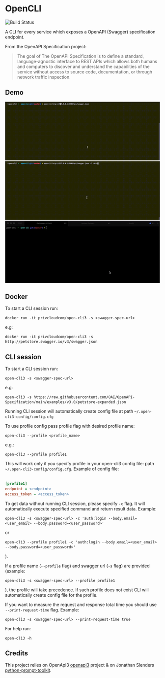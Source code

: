 # OpenCLI
![Build Status](https://codebuild.us-east-1.amazonaws.com/badges?uuid=eyJlbmNyeXB0ZWREYXRhIjoiR2ZJNFp4S243bmNBVW13VGRuQkNndGRuVVRiK2tzSDhGRkcyQ1BhRWdCZXlnaGI0T2E5MlJ0dElzbjFqNEY5ZHFZcDdKYS9JT0h1SmVLdjF3Q1RDUnVZPSIsIml2UGFyYW1ldGVyU3BlYyI6Im9sdXhWQnh5K2FoMWI5NnYiLCJtYXRlcmlhbFNldFNlcmlhbCI6MX0%3D&branch=master)

A CLI for every service which exposes a OpenAPI (Swagger) specification endpoint.

From the OpenAPI Specification project:

> The goal of The OpenAPI Specification is to define a standard, language-agnostic interface to REST APIs which allows both humans and computers to discover and understand the capabilities of the service without access to source code, documentation, or through network traffic inspection.

## Demo

![Alt Text](https://github.com/privcloud-com/open-cli/blob/master/demo.gif)
![Alt Text](https://github.com/privcloud-com/open-cli/blob/master/demo_table.gif)
![Alt Text](https://github.com/privcloud-com/open-cli/blob/master/demo_profile.gif)

## Docker

To start a CLI session run:

    docker run -it privcloudcom/open-cli3 -s <swagger-spec-url>

e.g:

    docker run -it privcloudcom/open-cli3 -s http://petstore.swagger.io/v3/swagger.json


## CLI session

To start a CLI session run:

    open-cli3 -s <swagger-spec-url>

e.g:

    open-cli3 -s https://raw.githubusercontent.com/OAI/OpenAPI-Specification/main/examples/v3.0/petstore-expanded.json

Running CLI session will automatically create config file at path ```~/.open-cli3-config/config.cfg```

To use profile config pass profile flag with desired profile name:

    open-cli3 --profile <profile_name>

e.g.:

    open-cli3 --profile profile1

This will work only if you specify profile in your open-cli3 config file: path ```~/.open-cli3-config/config.cfg```.
Example of config file: 

```config.cfg

[profile1]
endpoint = <endpoint>
access_token = <access_token>

``` 

To get data without running CLI session, please specify ```-c``` flag. It will automatically execute specified command
and return result data. Example: 
    
    open-cli3 -s <swagger-spec-url> -c 'auth:login --body.email=<user_email> --body.password=<user_password>'

or 
    
    open-cli3 --profile profile1 -c 'auth:login --body.email=<user_email> --body.password=<user_password>'

). 

If a profile name (```--profile``` flag) and swagger url (```-s``` flag) are provided (example: 
    
    open-cli3 -s <swagger-spec-url> --profile profile1
    
), the profile will take precedence. If such profile does not exist CLI will automatically create config file for the 
profile.

If you want to measure the request and response total time you should use ```--print-request-time``` flag. Example:

    open-cli3 -s <swagger-spec-url> --print-request-time true
   
For help run:

    open-cli3 -h

Credits
-------
This project relies on OpenApi3 [openapi3](https://github.com/Dorthu/openapi3) project & on Jonathan Slenders [python-prompt-toolkit](https://github.com/jonathanslenders/python-prompt-toolkit).
